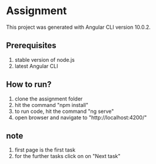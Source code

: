 # Assignment 
This project was generated with Angular CLI version 10.0.2.

## Prerequisites
1. stable version of node.js
2. latest Angular CLI

## How to run?
1. clone the assignment folder
2. hit the command "npm install"
3. to run code, hit the command "ng serve"
4. open browser and navigate to "http://localhost:4200/"

## note
1. first page is the first task
2. for the further tasks click on on "Next task"

